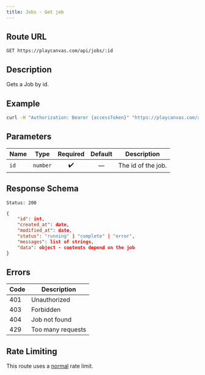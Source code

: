 ```yaml
---
title: Jobs - Get job
---
```


## Route URL

```none
GET https://playcanvas.com/api/jobs/:id
```

## Description

Gets a Job by id.

## Example

```bash
curl -H "Authorization: Bearer {accessToken}" "https://playcanvas.com/api/jobs/{id}"
```

## Parameters

| Name   | Type       | Required | Default | Description        |
| ------ | ---------- | :------: | :-----: | ------------------ |
| `id`   | `number`   | ✔️       | —       | The id of the job. |

## Response Schema

```none
Status: 200
```

```json
{
    "id": int,
    "created_at": date,
    "modified_at": date,
    "status": "running" | "complete" | "error",
    "messages": list of strings,
    "data": object - contents depend on the job
}
```

## Errors

| Code | Description       |
| ---- | ----------------- |
| 401  | Unauthorized      |
| 403  | Forbidden         |
| 404  | Job not found     |
| 429  | Too many requests |

## Rate Limiting

This route uses a [normal][1] rate limit.

[1]: /user-manual/api#rate-limiting
